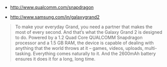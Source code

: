 * http://www.qualcomm.com/snapdragon

* http://www.samsung.com/in/galaxygrand2

> To make your everyday Grand, you need a partner that makes the most of every second. And that’s what the Galaxy Grand 2 is designed to do. Powered by a 1.2 Quad Core QUALCOMM Snapdragon processor and a 1.5 GB RAM, the device is capable of dealing with anything that the world throws at it – games, videos, uploads, multi-tasking. Everything comes naturally to it. And the 2600mAh battery ensures it does it for a long, long time.
